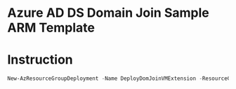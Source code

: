 # Azure AD DS Domain Join Sample ARM Template

# Instruction
``` PowerShell
New-AzResourceGroupDeployment -Name DeployDomJoinVMExtension -ResourceGroupName <vm-rg-name> -Mode Incremental -TemplateFile .\vm.domain-join-azuredeploy.json -TemplateParameterFile .\parameters\lab\vm.domain-join-azuredeploy.parameters.inf.1.json -vmList '<vm-names>' -location '<vm-location>' -Verbose
```